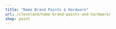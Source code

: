 ```yaml
---
title: "Name Brand Paints & Hardware"
url: /cleveland/name-brand-paints-and-hardware/
shop: paint
---
```

